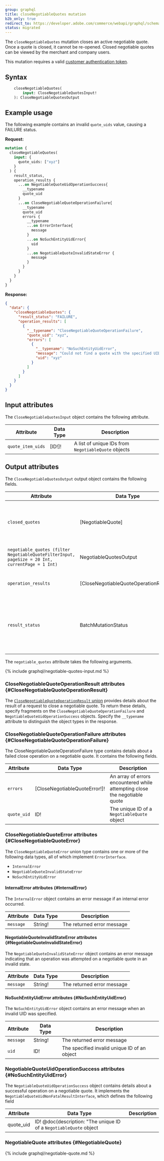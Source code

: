 ```yaml
---
group: graphql
title: closeNegotiableQuotes mutation
b2b_only: true
redirect_to: https://developer.adobe.com/commerce/webapi/graphql/schema/b2b/negotiable-quote/mutations/close/
status: migrated
---
```


The `closeNegotiableQuotes` mutation closes an active negotiable quote. Once a quote is closed, it cannot be re-opened. Closed negotiable quotes can be viewed by the merchant and company users.

This mutation requires a valid [customer authentication token]({{page.baseurl}}/graphql/mutations/generate-customer-token.html).

## Syntax

```graphql
    closeNegotiableQuotes(
        input: CloseNegotiableQuotesInput!
    ): CloseNegotiableQuotesOutput
```

## Example usage

The following example contains an invalid `quote_uids` value, causing a FAILURE status.

**Request:**

```graphql
mutation {
  closeNegotiableQuotes(
    input: {
      quote_uids: ["xyz"]
    }
  ) {
    result_status,
    operation_results {
      ...on NegotiableQuoteUidOperationSuccess{
        __typename
        quote_uid
      }
      ...on CloseNegotiableQuoteOperationFailure{
        __typename
        quote_uid
        errors {
          __typename
          ...on ErrorInterface{
            message
          }
          ...on NoSuchEntityUidError{
            uid
          }
          ...on NegotiableQuoteInvalidStateError {
            message
          }
        }
      }
    }
  }
}
```

**Response:**

```json
{
  "data": {
    "closeNegotiableQuotes": {
      "result_status": "FAILURE",
      "operation_results": [
        {
          "__typename": "CloseNegotiableQuoteOperationFailure",
          "quote_uid": "xyz",
          "errors": [
            {
              "__typename": "NoSuchEntityUidError",
              "message": "Could not find a quote with the specified UID.",
              "uid": "xyz"
            }
          ]
        }
      ]
    }
  }
}
```

## Input attributes

The `CloseNegotiableQuotesInput` object contains the following attribute.

Attribute | Data Type | Description
--- | --- | ---
`quote_item_uids` | [ID!]! | A list of unique IDs from `NegotiableQuote` objects

## Output attributes

The `CloseNegotiableQuotesOutput` output object contains the following fields.

Attribute | Data Type | Description
--- | --- | ---
`closed_quotes` | [NegotiableQuote] | Deprecated. Use `operation_results` instead. An array containing the negotiable quotes that were just closed
`negotiable_quotes (filter NegotiableQuoteFilterInput, pageSize = 20 Int, currentPage = 1 Int)` | NegotiableQuotesOutput | A list of negotiable quotes that the customer can view
`operation_results` | [CloseNegotiableQuoteOperationResult!]! | An array of closed negotiable quote UIDs and details about any errors
`result_status` | BatchMutationStatus | The status of the request to close one or more negotiable quotes. The possible values are SUCCESS, FAILURE, and MIXED_RESULTS

The `negotiable_quotes` attribute takes the following arguments.

{% include graphql/negotiable-quotes-input.md %}

### CloseNegotiableQuoteOperationResult attributes {#CloseNegotiableQuoteOperationResult}

The [`CloseNegotiableQuoteOperationResult` union]({{page.baseurl}}/graphql/unions.html) provides details about the result of a request to close a negotiable quote. To return these details, specify fragments on the `CloseNegotiableQuoteOperationFailure` and `NegotiableQuoteUidOperationSuccess` objects. Specify the `__typename` attribute to distinguish the object types in the response.

### CloseNegotiableQuoteOperationFailure attributes {#CloseNegotiableQuoteOperationFailure}

The CloseNegotiableQuoteOperationFailure type contains details about a failed close operation on a negotiable quote. It contains the following fields.

Attribute | Data Type | Description
--- | --- | ---
`errors` | [CloseNegotiableQuoteError!]! | An array of errors encountered while attempting close the negotiable quote
`quote_uid` | ID! | The unique ID of a `NegotiableQuote` object

### CloseNegotiableQuoteError attributes {#CloseNegotiableQuoteError}

The `CloseNegotiableQuoteError` union type contains one or more of the following data types, all of which implement `ErrorInterface`.

*  `InternalError`
*  `NegotiableQuoteInvalidStateError`
*  `NoSuchEntityUidError`

#### InternalError attributes {#InternalError}

The `InternalError` object contains an error message if an internal error occurred.

Attribute | Data Type | Description
--- | --- | ---
`message` | String! | The returned error message

#### NegotiableQuoteInvalidStateError attributes {#NegotiableQuoteInvalidStateError}

The `NegotiableQuoteInvalidStateError` object contains an error message indicating that an operation was attempted on a negotiable quote in an invalid state.

Attribute | Data Type | Description
--- | --- | ---
`message` | String! | The returned error message

#### NoSuchEntityUidError attributes {#NoSuchEntityUidError}

The `NoSuchEntityUidError` object contains an error message when an invalid UID was specified.

Attribute | Data Type | Description
--- | --- | ---
`message` | String! | The returned error message
`uid` | ID! | The specified invalid unique ID of an object

### NegotiableQuoteUidOperationSuccess attributes {#NoSuchEntityUidError}

The `NegotiableQuoteUidOperationSuccess` object contains details about a successful operation on a negotiable quote. It implements the `NegotiableQuoteUidNonFatalResultInterface`, which defines the following field

Attribute | Data Type | Description
--- | --- | ---
quote_uid | ID! @doc(description: "The unique ID of a `NegotiableQuote` object

### NegotiableQuote attributes {#NegotiableQuote}

{% include graphql/negotiable-quote.md %}
